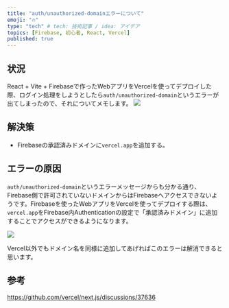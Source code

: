 ```yaml
---
title: "auth/unauthorized-domainエラーについて"
emoji: "🔥"
type: "tech" # tech: 技術記事 / idea: アイデア
topics: [Firebase, 初心者, React, Vercel]
published: true
---
```

## 状況
React + Vite + Firebaseで作ったWebアプリをVercelを使ってデプロイした際、ログイン処理をしようとしたら`auth/unauthorized-domain`というエラーが出てしまったので、それについてメモします。
![](https://storage.googleapis.com/zenn-user-upload/750efff8384c-20240313.png)

## 解決策
- Firebaseの承認済みドメインに`vercel.app`を追加する。

## エラーの原因
`auth/unauthorized-domain`というエラーメッセージからも分かる通り、Firebase側で許可されていないドメインからはFirebaseへアクセスできないようです。Firebaseを使ったWebアプリをVercelを使ってデプロイする際は、`vercel.app`をFirebase内Authenticationの設定で「承認済みドメイン」に追加することでアクセスができるようになります。

![](https://storage.googleapis.com/zenn-user-upload/baeb8650b116-20240313.png)

Vercel以外でもドメイン名を同様に追加してあげればこのエラーは解消できると思います。

## 参考
https://github.com/vercel/next.js/discussions/37636